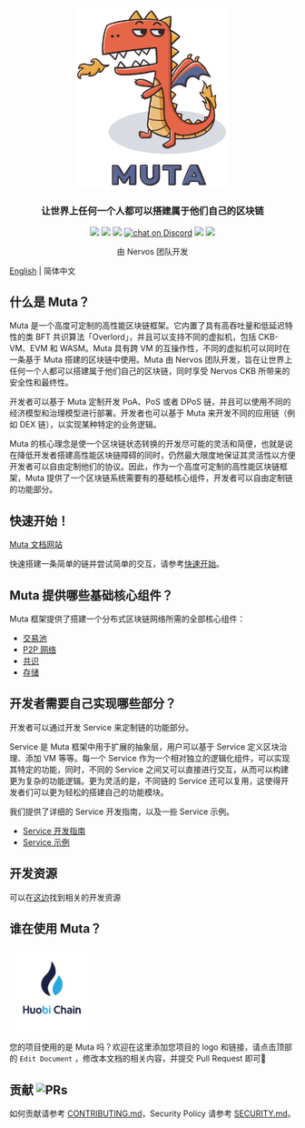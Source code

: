 <p align="center">
  <a href="https://github.com/nervosnetwork/muta">
    <img src="https://github.com/nervosnetwork/muta-docs/blob/master/static/muta-logo1.png" width="270">
  </a>
  <h3 align="center">让世界上任何一个人都可以搭建属于他们自己的区块链</h3>
  <p align="center">
    <a href="https://opensource.org/licenses/MIT"><img src="https://img.shields.io/badge/License-MIT-green.svg"></a>
    <a href="https://github.com/nervosnetwork/muta/blob/master/rust-toolchain"><img src="https://img.shields.io/badge/rustc-nightly-informational.svg"></a>
    <a href="https://travis-ci.com/nervosnetwork/muta"><img src="https://travis-ci.com/nervosnetwork/muta.svg?branch=master"></a>
     <a href="https://discord.gg/QXkFT88"><img src="https://img.shields.io/discord/674846745607536651?logo=discord"
    alt="chat on Discord"></a>
    <a href="https://github.com/nervosnetwork/muta"><img src="https://img.shields.io/github/stars/nervosnetwork/muta.svg?style=social"></a>
    <a href="https://github.com/nervosnetwork/muta"><img src="https://img.shields.io/github/forks/nervosnetwork/muta.svg?style=social"></a>
  </p>
  <p align="center">
     由 Nervos 团队开发<br>
  </p>
</p>

[English](./README.md) | 简体中文

## 什么是 Muta？

Muta 是一个高度可定制的高性能区块链框架。它内置了具有高吞吐量和低延迟特性的类 BFT 共识算法「Overlord」，并且可以支持不同的虚拟机，包括 CKB-VM、EVM 和 WASM。Muta 具有跨 VM 的互操作性，不同的虚拟机可以同时在一条基于 Muta 搭建的区块链中使用。Muta 由 Nervos 团队开发，旨在让世界上任何一个人都可以搭建属于他们自己的区块链，同时享受 Nervos CKB 所带来的安全性和最终性。

开发者可以基于 Muta 定制开发 PoA、PoS 或者 DPoS 链，并且可以使用不同的经济模型和治理模型进行部署。开发者也可以基于 Muta 来开发不同的应用链（例如 DEX 链），以实现某种特定的业务逻辑。

Muta 的核心理念是使一个区块链状态转换的开发尽可能的灵活和简便，也就是说在降低开发者搭建高性能区块链障碍的同时，仍然最大限度地保证其灵活性以方便开发者可以自由定制他们的协议。因此，作为一个高度可定制的高性能区块链框架，Muta 提供了一个区块链系统需要有的基础核心组件，开发者可以自由定制链的功能部分。

## 快速开始！

[Muta 文档网站](https://nervosnetwork.github.io/muta-docs/)

快速搭建一条简单的链并尝试简单的交互，请参考[快速开始](https://nervosnetwork.github.io/muta-docs/#/getting_started.md)。

## Muta 提供哪些基础核心组件？

Muta 框架提供了搭建一个分布式区块链网络所需的全部核心组件：

* [交易池](https://nervosnetwork.github.io/muta-docs/#/transaction_pool.md)
* [P2P 网络](https://nervosnetwork.github.io/muta-docs/#/network.md)
* [共识](https://nervosnetwork.github.io/muta-docs/#/overlord.md)
* [存储](https://nervosnetwork.github.io/muta-docs/#/storage.md)

## 开发者需要自己实现哪些部分？

开发者可以通过开发 Service 来定制链的功能部分。

Service 是 Muta 框架中用于扩展的抽象层，用户可以基于 Service 定义区块治理、添加 VM 等等。每一个 Service 作为一个相对独立的逻辑化组件，可以实现其特定的功能，同时，不同的 Service 之间又可以直接进行交互，从而可以构建更为复杂的功能逻辑。更为灵活的是，不同链的 Service 还可以复用，这使得开发者们可以更为轻松的搭建自己的功能模块。

我们提供了详细的 Service 开发指南，以及一些 Service 示例。

* [Service 开发指南](https://nervosnetwork.github.io/muta-docs/#service_dev.md)
* [Service 示例](https://nervosnetwork.github.io/muta-docs/#service_eg.md)

## 开发资源

可以在[这边](./docs/resources.md)找到相关的开发资源

## 谁在使用 Muta？

<p align="left">
  <a href="https://www.huobichain.com/">
    <img src="https://github.com/nervosnetwork/muta-docs/blob/master/static/user/s_huobichain.jpg" width="150">
  </a>
</p>

您的项目使用的是 Muta 吗？欢迎在这里添加您项目的 logo 和链接，请点击顶部的 `Edit Document` ，修改本文档的相关内容，并提交 Pull Request 即可:tada:

## 贡献 ![PRs](https://img.shields.io/badge/PRs-welcome-brightgreen.svg)

如何贡献请参考 [CONTRIBUTING.md](CONTRIBUTING.md)，Security Policy 请参考 [SECURITY.md](SECURITY.md)。
